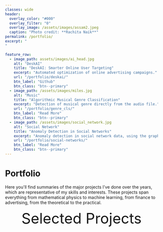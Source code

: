 ```yaml
---
classes: wide
header:
  overlay_color: "#000"
  overlay_filter: "0"
  overlay_image: /assets/images/assam2.jpeg
  caption: "Photo credit: **Rachita Naik**"
permalink: /portfolio/
excerpt: "
"

feature_row:
  - image_path: assets/images/ai_head.jpg
    alt: "DeskAI"
    title: "DeskAI: Smarter Online User Targeting"
    excerpt: "Automated optimization of online advertising campaigns."
    url: "/portfolio/deskai/"
    btn_label: "Github"
    btn_class: "btn--primary"	
  - image_path: /assets/images/miles.jpg
    alt: "Music"
    title: "Algorithmic Musical Genre Classification"
    excerpt: "Detection of musical genre directly from the audio file."
    url: "/portfolio/genre_cls/"
    btn_label: "Read More"
    btn_class: "btn--primary"	
  - image_path: /assets/images/social_network.jpg
    alt: "Social Network"
    title: "Anomaly Detection in Social Networks"
    excerpt: "Anomaly detection in social network data, using the graph resistance."
    url: "/portfolio/social-networks/"
    btn_label: "Read More"
    btn_class: "btn--primary"
---
```


# Portfolio

Here you'll find summaries of the major projects I've done over the years, which
are representative of my skills and interests. These projects span everything
from mathematical physics to machine learning, from finance to advertising, from
the theoretical to the practical.



<div style="margin-bottom:1cm" align="center"><font size="55">Selected Projects</font></div>



<!------------------------------- FOOTER --------------------------------->

[1]: /assets/docs/resume.pdf

[2]: mailto:peter@pwills.com
